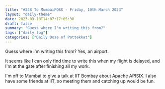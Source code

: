 ```yaml
---
title: "#248 To MumbaiFOSS - Friday, 10th March 2023"
layout: "daily-theme"
date: 2023-03-10T14:07:17+05:30
draft: false
summary: "Guess where I'm writing this from?"
tags: ["daily log"]
categories: ["Daily Dose of Pottekkat"]
---
```


Guess where I'm writing this from? Yes, an airport.

It seems like I can only find time to write this when my flight is delayed, and I'm at the gate after finishing all my work.

I'm off to Mumbai to give a talk at IIT Bombay about Apache APISIX. I also have some friends at IIT, so meeting them and catching up would be fun.
